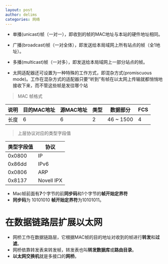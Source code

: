 ```yaml
---
layout: post
author: delims
categories: 网络
---
```



- 单播(unicast)帧（一对一），即收到的帧的MAC地址与本站的硬件地址相同。
- 广播(broadcast)帧（一对全体），即发送给本局域网上所有站点的帧（全1地址）。
- 多播(multicast)帧（一对多），即发送给本局域网上一部分站点的帧。

- 太网适配器还可设置为一种特殊的工作方式，即混杂方式(promiscuous mode)。工作在混杂方式的适配器只要“听到”有帧在以太网上传输就都悄悄地接收下来，而不管这些帧是发往哪个站 

> MAC 帧格式

| 说明 | 目的MAC地址 | 源MAC地址 | 类型 | 数据部分 | FCS |
| ---- | ---- | ---- | ---- | ---- | ---- |
| 长度 | 6 | 6 | 2 | 46 ~ 1500 | 4 |

> 上层协议对应的类型字段值

| 类型字段值 | 协议 | 
| --- | --- |
| 0x0800 | IP |
| 0x86dd | IPv6 |
| 0x0806 | ARP |
| 0x8137 | Novell IPX |

- Mac帧前面有**7**个字节的前**同步码**和1个字节的**帧开始定界符**
- **同步码**为 10101010 **帧开始定界符**为10101011。

# 在数据链路层扩展以太网

- 网桥工作在数据链路层，它根据MAC帧的目的地址对收到的帧进行**转发**和**过滤**。
- 网桥依靠转发表来转发帧，转发表也叫**转发数据库**或**路由目录**。
- **以太网交换机**就是多接口的**网桥**。
